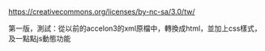 https://creativecommons.org/licenses/by-nc-sa/3.0/tw/

第一版，測試：從以前的accelon3的xml原檔中，轉換成html，並加上css樣式，及一點點js動態功能
